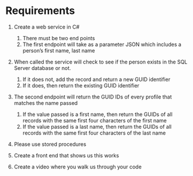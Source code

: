 # Requirements

1. Create a web service in C#

   1. There must be two end points
   2. The first endpoint will take as a parameter JSON which includes a person’s first name, last name

2. When called the service will check to see if the person exists in the SQL Server database or not.

   1. If it does not, add the record and return a new GUID identifier
   2. If it does, then return the existing GUID identifier

3. The second endpoint will return the GUID IDs of every profile that matches the name passed

   1. If the value passed is a first name, then return the GUIDs of all records with the same first four characters of the first name
   2. If the value passed is a last name, then return the GUIDs of all records with the same first four characters of the last name

4. Please use stored procedures
5. Create a front end that shows us this works
6. Create a video where you walk us through your code
